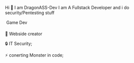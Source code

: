 Hi &#128075; I am DragonASS-Dev
I am A Fullstack Developer and i do security/Pentesting stuff

&#155; Game Dev

&#xf109; Webside creator

&#128274; IT Security;

&#9889; conerting Monster in code;
